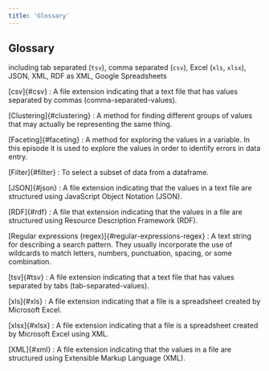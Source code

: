```yaml
---
title: 'Glossary'
---
```


## Glossary

including tab separated (`tsv`), comma separated (`csv`), Excel
(`xls`, `xlsx`), JSON, XML, RDF as XML, Google Spreadsheets


[csv]{#csv}
:   A file extension indicating that a text file that has values separated by
commas (comma-separated-values).

[Clustering]{#clustering}
:   A method for finding different groups of values that may actually be
representing the same thing.

[Faceting]{#faceting}
:   A method for exploring the values in a variable. In this episode it is used
to explore the values in order to identify errors in data entry.

[Filter]{#filter}
:   To select a subset of data from a dataframe.

[JSON]{#json}
:   A file extension indicating that the values in a text file are structured
using JavaScript Object Notation (JSON).

[RDF]{#rdf}
:   A file that extension indicating that the values in a file are structured
using Resource Description Framework (RDF).

[Regular expressions (regex)]{#regular-expressions-regex}
:   A text string for describing a search pattern. They usually incorporate the
use of wildcards to match letters, numbers, punctuation, spacing, or some
combination.

[tsv]{#tsv}
:   A file extension indicating that a text file that has values separated by
tabs (tab-separated-values).

[xls]{#xls}
:   A file extension indicating that a file is a spreadsheet created by
Microsoft Excel.

[xlsx]{#xlsx}
:   A file extension indicating that a file is a spreadsheet created by
Microsoft Excel using XML.

[XML]{#xml}
:   A file extension indicating that the values in a file are structured using
Extensible Markup Language (XML).



